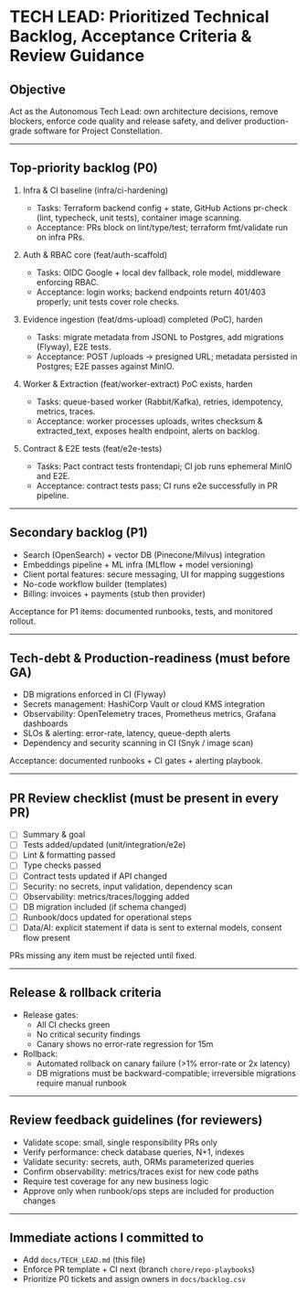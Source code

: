 # TECH LEAD: Prioritized Technical Backlog, Acceptance Criteria & Review Guidance

## Objective
Act as the Autonomous Tech Lead: own architecture decisions, remove blockers, enforce code quality and release safety, and deliver production-grade software for Project Constellation.

---

## Top-priority backlog (P0)
1. Infra & CI baseline (infra/ci-hardening)
   - Tasks: Terraform backend config + state, GitHub Actions pr-check (lint, typecheck, unit tests), container image scanning.
   - Acceptance: PRs block on lint/type/test; terraform fmt/validate run on infra PRs.

2. Auth & RBAC core (feat/auth-scaffold)
   - Tasks: OIDC Google + local dev fallback, role model, middleware enforcing RBAC.
   - Acceptance: login works; backend endpoints return 401/403 properly; unit tests cover role checks.

3. Evidence ingestion (feat/dms-upload)  completed (PoC), harden
   - Tasks: migrate metadata from JSONL to Postgres, add migrations (Flyway), E2E tests.
   - Acceptance: POST /uploads -> presigned URL; metadata persisted in Postgres; E2E passes against MinIO.

4. Worker & Extraction (feat/worker-extract)  PoC exists, harden
   - Tasks: queue-based worker (Rabbit/Kafka), retries, idempotency, metrics, traces.
   - Acceptance: worker processes uploads, writes checksum & extracted_text, exposes health endpoint, alerts on backlog.

5. Contract & E2E tests (feat/e2e-tests)
   - Tasks: Pact contract tests frontendapi; CI job runs ephemeral MinIO and E2E.
   - Acceptance: contract tests pass; CI runs e2e successfully in PR pipeline.

---

## Secondary backlog (P1)
- Search (OpenSearch) + vector DB (Pinecone/Milvus) integration
- Embeddings pipeline + ML infra (MLflow + model versioning)
- Client portal features: secure messaging, UI for mapping suggestions
- No-code workflow builder (templates)
- Billing: invoices + payments (stub then provider)

Acceptance for P1 items: documented runbooks, tests, and monitored rollout.

---

## Tech-debt & Production-readiness (must before GA)
- DB migrations enforced in CI (Flyway)
- Secrets management: HashiCorp Vault or cloud KMS integration
- Observability: OpenTelemetry traces, Prometheus metrics, Grafana dashboards
- SLOs & alerting: error-rate, latency, queue-depth alerts
- Dependency and security scanning in CI (Snyk / image scan)

Acceptance: documented runbooks + CI gates + alerting playbook.

---

## PR Review checklist (must be present in every PR)
- [ ] Summary & goal
- [ ] Tests added/updated (unit/integration/e2e)
- [ ] Lint & formatting passed
- [ ] Type checks passed
- [ ] Contract tests updated if API changed
- [ ] Security: no secrets, input validation, dependency scan
- [ ] Observability: metrics/traces/logging added
- [ ] DB migration included (if schema changed)
- [ ] Runbook/docs updated for operational steps
- [ ] Data/AI: explicit statement if data is sent to external models, consent flow present

PRs missing any item must be rejected until fixed.

---

## Release & rollback criteria
- Release gates:
  - All CI checks green
  - No critical security findings
  - Canary shows no error-rate regression for 15m
- Rollback:
  - Automated rollback on canary failure (>1% error-rate or 2x latency)
  - DB migrations must be backward-compatible; irreversible migrations require manual runbook

---

## Review feedback guidelines (for reviewers)
- Validate scope: small, single responsibility PRs only
- Verify performance: check database queries, N+1, indexes
- Validate security: secrets, auth, ORMs parameterized queries
- Confirm observability: metrics/traces exist for new code paths
- Require test coverage for any new business logic
- Approve only when runbook/ops steps are included for production changes

---

## Immediate actions I committed to
- Add `docs/TECH_LEAD.md` (this file)
- Enforce PR template + CI next (branch `chore/repo-playbooks`)
- Prioritize P0 tickets and assign owners in `docs/backlog.csv`

